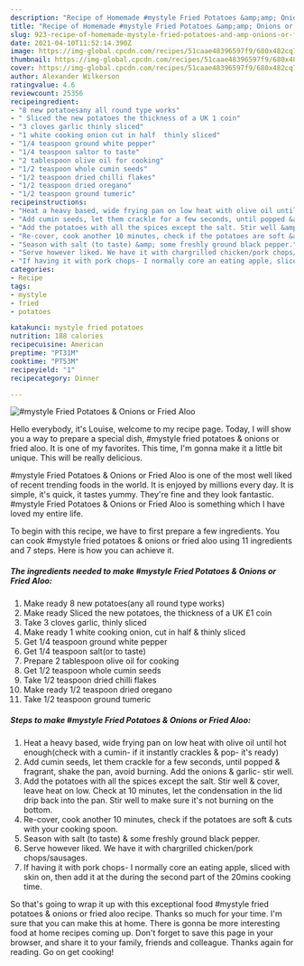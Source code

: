 ```yaml
---
description: "Recipe of Homemade #mystyle Fried Potatoes &amp;amp; Onions or Fried Aloo"
title: "Recipe of Homemade #mystyle Fried Potatoes &amp;amp; Onions or Fried Aloo"
slug: 923-recipe-of-homemade-mystyle-fried-potatoes-and-amp-onions-or-fried-aloo
date: 2021-04-10T11:52:14.390Z
image: https://img-global.cpcdn.com/recipes/51caae48396597f9/680x482cq70/mystyle-fried-potatoes-onions-or-fried-aloo-recipe-main-photo.jpg
thumbnail: https://img-global.cpcdn.com/recipes/51caae48396597f9/680x482cq70/mystyle-fried-potatoes-onions-or-fried-aloo-recipe-main-photo.jpg
cover: https://img-global.cpcdn.com/recipes/51caae48396597f9/680x482cq70/mystyle-fried-potatoes-onions-or-fried-aloo-recipe-main-photo.jpg
author: Alexander Wilkerson
ratingvalue: 4.6
reviewcount: 25356
recipeingredient:
- "8 new potatoesany all round type works"
- " Sliced the new potatoes the thickness of a UK 1 coin"
- "3 cloves garlic thinly sliced"
- "1 white cooking onion cut in half  thinly sliced"
- "1/4 teaspoon ground white pepper"
- "1/4 teaspoon saltor to taste"
- "2 tablespoon olive oil for cooking"
- "1/2 teaspoon whole cumin seeds"
- "1/2 teaspoon dried chilli flakes"
- "1/2 teaspoon dried oregano"
- "1/2 teaspoon ground tumeric"
recipeinstructions:
- "Heat a heavy based, wide frying pan on low heat with olive oil until hot enough(check with a cumin- if it instantly crackles &amp; pop- it&#39;s ready)"
- "Add cumin seeds, let them crackle for a few seconds, until popped &amp; fragrant, shake the pan, avoid burning. Add the onions &amp; garlic- stir well."
- "Add the potatoes with all the spices except the salt. Stir well &amp; cover, leave heat on low. Check at 10 minutes, let the condensation in the lid drip back into the pan. Stir well to make sure it&#39;s not burning on the bottom."
- "Re-cover, cook another 10 minutes, check if the potatoes are soft &amp; cuts with your cooking spoon."
- "Season with salt (to taste) &amp; some freshly ground black pepper."
- "Serve however liked. We have it with chargrilled chicken/pork chops/sausages."
- "If having it with pork chops- I normally core an eating apple, sliced with skin on, then add it at the during the second part of the 20mins cooking time."
categories:
- Recipe
tags:
- mystyle
- fried
- potatoes

katakunci: mystyle fried potatoes 
nutrition: 188 calories
recipecuisine: American
preptime: "PT31M"
cooktime: "PT53M"
recipeyield: "1"
recipecategory: Dinner

---
```



![#mystyle Fried Potatoes &amp; Onions or Fried Aloo](https://img-global.cpcdn.com/recipes/51caae48396597f9/680x482cq70/mystyle-fried-potatoes-onions-or-fried-aloo-recipe-main-photo.jpg)

Hello everybody, it's Louise, welcome to my recipe page. Today, I will show you a way to prepare a special dish, #mystyle fried potatoes &amp; onions or fried aloo. It is one of my favorites. This time, I'm gonna make it a little bit unique. This will be really delicious.

#mystyle Fried Potatoes &amp; Onions or Fried Aloo is one of the most well liked of recent trending foods in the world. It is enjoyed by millions every day. It is simple, it's quick, it tastes yummy. They're fine and they look fantastic. #mystyle Fried Potatoes &amp; Onions or Fried Aloo is something which I have loved my entire life.




To begin with this recipe, we have to first prepare a few ingredients. You can cook #mystyle fried potatoes &amp; onions or fried aloo using 11 ingredients and 7 steps. Here is how you can achieve it.

<!--inarticleads1-->

##### The ingredients needed to make #mystyle Fried Potatoes &amp; Onions or Fried Aloo:

1. Make ready 8 new potatoes(any all round type works)
1. Make ready  Sliced the new potatoes, the thickness of a UK £1 coin
1. Take 3 cloves garlic, thinly sliced
1. Make ready 1 white cooking onion, cut in half &amp; thinly sliced
1. Get 1/4 teaspoon ground white pepper
1. Get 1/4 teaspoon salt(or to taste)
1. Prepare 2 tablespoon olive oil for cooking
1. Get 1/2 teaspoon whole cumin seeds
1. Take 1/2 teaspoon dried chilli flakes
1. Make ready 1/2 teaspoon dried oregano
1. Take 1/2 teaspoon ground tumeric




<!--inarticleads2-->

##### Steps to make #mystyle Fried Potatoes &amp; Onions or Fried Aloo:

1. Heat a heavy based, wide frying pan on low heat with olive oil until hot enough(check with a cumin- if it instantly crackles &amp; pop- it&#39;s ready)
1. Add cumin seeds, let them crackle for a few seconds, until popped &amp; fragrant, shake the pan, avoid burning. Add the onions &amp; garlic- stir well.
1. Add the potatoes with all the spices except the salt. Stir well &amp; cover, leave heat on low. Check at 10 minutes, let the condensation in the lid drip back into the pan. Stir well to make sure it&#39;s not burning on the bottom.
1. Re-cover, cook another 10 minutes, check if the potatoes are soft &amp; cuts with your cooking spoon.
1. Season with salt (to taste) &amp; some freshly ground black pepper.
1. Serve however liked. We have it with chargrilled chicken/pork chops/sausages.
1. If having it with pork chops- I normally core an eating apple, sliced with skin on, then add it at the during the second part of the 20mins cooking time.




So that's going to wrap it up with this exceptional food #mystyle fried potatoes &amp; onions or fried aloo recipe. Thanks so much for your time. I'm sure that you can make this at home. There is gonna be more interesting food at home recipes coming up. Don't forget to save this page in your browser, and share it to your family, friends and colleague. Thanks again for reading. Go on get cooking!
